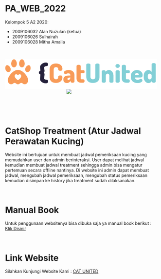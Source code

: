 # PA_WEB_2022
Kelompok 5 A2 2020:
- 2009106032 Alan Nuzulan (ketua)
- 2009106026 Sulhairah
- 2009106028 Mitha Amalia <br><br><br>

<img src="https://github.com/land21/PA_WEB_2022/blob/main/PA_WEB/img/Logo.png" align="left" width="500px">
<img src="https://github.com/land21/PA_WEB_2022/blob/main/PA_WEB/img/Kucing.png" style="display:block; margin:auto;" width="100px">

<br><br><br><h1><b>CatShop Treatment (Atur Jadwal Perawatan Kucing)</b></h1>
<p>Website ini bertujuan untuk membuat jadwal pemeriksaan kucing yang memudahkan user dan admin berinteraksi.  User dapat melihat jadwal kemudian membuat jadwal treatment sehingga admin bisa mengatur pertemuan secara offline nantinya. Di website ini admin dapat membuat jadwal, mengubah jadwal pemeriksaan, mengubah status pemeriksaan kemudian disimpan ke history jika treatment sudah dilaksanakan.</p> <br>

<h1>Manual Book</h1>
<p>
Untuk penggunaan websitenya bisa dibuka saja ya manual book berikut :
<a href="https://drive.google.com/drive/folders/1gT27Z1cywsUg8BjRx5Zv6mnqqlQ-p1AG?usp=share_link">Klik Disini!</a>
</p><br>

<h1>Link Website</h1>
<p>
Silahkan Kunjungi Website Kami :
<a href="http://catunited.epizy.com/">CAT UNITED</a>
</p>
